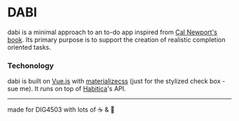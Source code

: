 # DABI

dabi is a minimal approach to an to-do app inspired from [Cal Newport's book](http://calnewport.com/books/straight-a-student/ "How To Become a Straight-A Student"). Its primary purpose is to support the creation of realistic completion oriented tasks.

### Techonology

dabi is built on [Vue.js](https://vuejs.org/) with [materializecss](http://next.materializecss.com) (just for the stylized check box - sue me).
It runs on top of [Habitica](https://habitica.com/)'s API.

---
made for DIG4503 with lots of ☕ & 💢